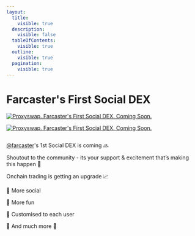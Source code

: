 ```yaml
---
layout:
  title:
    visible: true
  description:
    visible: false
  tableOfContents:
    visible: true
  outline:
    visible: true
  pagination:
    visible: true
---
```


# Farcaster's First Social DEX

[![Proxyswap. Farcaster's First Social DEX. Coming Soon.](../.gitbook/assets/socialdex.png)](https://warpcast.com/proxyswap/0xe5d67063)

[![Proxyswap. Farcaster's First Social DEX. Coming Soon.](../.gitbook/assets/socialdex.png)](https://warpcast.com/proxyswap/0xe5d67063)

<figure><img src="../.gitbook/assets/socialdex.png" alt=""><figcaption></figcaption></figure>

[@farcaster](https://warpcast.com/farcaster)'s 1st Social DEX is coming 🔜

Shoutout to the community - its your support & excitement that’s making this happen 💙

Onchain trading is getting an upgrade 📈

🔹 More social

🔹 More fun

🔹 Customised to each user

🔹 And much more 🍳
